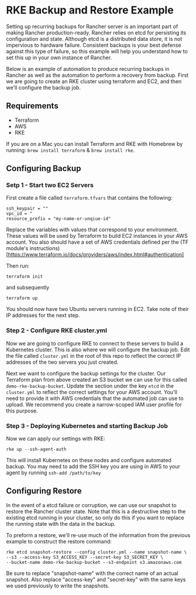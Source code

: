# RKE Backup and Restore Example

Setting up recurring backups for Rancher server is an important part of making Rancher production-ready. Rancher relies on etcd for persisting its configuration and state. Although etcd is a distributed data store, it is not impervious to hardware failure. Consistent backups is your best defense against this type of failure, so this example will help you understand how to set this up in your own instance of Rancher. 

Below is an example of automation to produce recurring backups in Rancher as well as the automation to perform a recovery from backup. First we are going to create an RKE cluster using terraform and EC2, and then we'll configure the backup job. 

## Requirements
 - Terraform
 - AWS
 - RKE

 If you are on a Mac you can install Terraform and RKE with Homebrew by running: `brew install terraform` & `brew install rke`.

## Configuring Backup

### Setp 1 - Start two EC2 Servers
First create a file called `terraform.tfvars` that contains the following: 

```
ssh_keypair = ""
vpc_id = "
resource_prefix = "my-name-or-unqiue-id"
```

Replace the variables with values that correspond to your environment. These values will be used by Terraform to build EC2 instances in your AWS account. You also should have a set of AWS credentials defined per the (TF module's instructions)[https://www.terraform.io/docs/providers/aws/index.html#authentication]


Then run: 

```
terraform init
```

and subsequently

```
terraform up
```

You should now have two Ubuntu servers running in EC2. Take note of their IP addresses for the next step.

### Step 2 - Configure RKE cluster.yml
Now we are going to configure RKE to connect to these servers to build a Kubernetes cluster. This is also where we will configure the backup job. Edit the file called `cluster.yml` in the root of this repo to reflect the correct IP addresses of the two servers you just created. 

Next we want to configure the backup settings for the cluster. Our Terraform plan from above created an S3 bucket we can use for this called `demo-rke-backup-bucket`. Update the section under the key `etcd` in the `cluster.yml` to reflect the correct settings for your AWS account. You'll need to provide it with AWS credentials that the automated job can use to upload. We recommend you create a narrow-scoped IAM user profile for this purpose. 

### Step 3 - Deploying Kubernetes and starting Backup Job
Now we can apply our settings with RKE:

```
rke up --ssh-agent-auth
```

This will install Kubernetes on these nodes and configure automated backup. You may need to add the SSH key you are using in AWS to your agent by running `ssh-add /path/to/key`

## Configuring Restore

In the event of a etcd failure or corruption, we can use our snapshot to restore the Rancher cluster state. Note that this is a destructive step to the existing etcd running in your cluster, so only do this if you want to replace the running state with the data in the backup. 

To preform a restore, we'll re-use much of the information from the previous example to construct the restore command: 

```
rke etcd snapshot-restore --config cluster.yml --name snapshot-name \
--s3 --access-key S3_ACCESS_KEY --secret-key S3_SECRET_KEY \
--bucket-name demo-rke-backup-bucket --s3-endpoint s3.amazonaws.com
```

Be sure to replace "snapshot-name" with the correct name of an actual snapshot. Also replace "access-key" and "secret-key" with the same keys we used previously to write the snapshots. 
